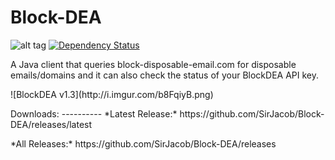# Block-DEA
![alt tag](https://travis-ci.org/SirJacob/Block-DEA.svg?branch=master)
[![Dependency Status](https://www.versioneye.com/user/projects/572d234fa0ca35004cf772bd/badge.svg?style=flat)](https://www.versioneye.com/user/projects/572d234fa0ca35004cf772bd)
<p>A Java client that queries block-disposable-email.com for disposable emails/domains and it can also check the status of your BlockDEA API key.</p>
![BlockDEA v1.3](http://i.imgur.com/b8FqiyB.png)
<p>
Downloads:
----------
*Latest Release:* https://github.com/SirJacob/Block-DEA/releases/latest
<p>
*All Releases:* https://github.com/SirJacob/Block-DEA/releases
